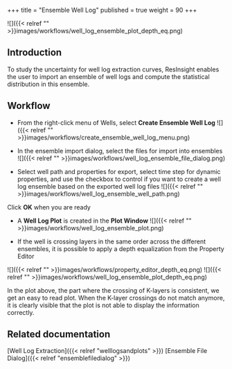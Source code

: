 +++
title = "Ensemble Well Log"
published = true
weight = 90
+++

![]({{< relref "" >}}images/workflows/well_log_ensemble_plot_depth_eq.png)

## Introduction

To study the uncertainty for well log extraction curves, ResInsight enables the user to import an ensemble of well logs and compute the statistical distribution in this ensemble. 

## Workflow

- From the right-click menu of Wells, select **Create Ensemble Well Log**
![]({{< relref "" >}}images/workflows/create_ensemble_well_log_menu.png)

- In the ensemble import dialog, select the files for import into ensembles
![]({{< relref "" >}}images/workflows/well_log_ensemble_file_dialog.png)

- Select well path and properties for export, select time step for dynamic properties, and use the checkbox to control if you want to create a well log ensemble based on the exported well log files
![]({{< relref "" >}}images/workflows/well_log_ensemble_well_path.png)

Click **OK** when you are ready

- A **Well Log Plot** is created in the **Plot Window** 
![]({{< relref "" >}}images/workflows/well_log_ensemble_plot.png)


- If the well is crossing layers in the same order across the different ensembles, it is possible to apply a depth equalization from the Property Editor

![]({{< relref "" >}}images/workflows/property_editor_depth_eq.png)
![]({{< relref "" >}}images/workflows/well_log_ensemble_plot_depth_eq.png)

In the plot above, the part where the crossing of K-layers is consistent, we get an easy to read plot. When the K-layer crossings do not match anymore, it is clearly visible that the plot is not able to display the information correctly. 


## Related documentation

[Well Log Extraction]({{< relref "welllogsandplots" >}})
[Ensemble File Dialog]({{< relref "ensemblefiledialog" >}})
